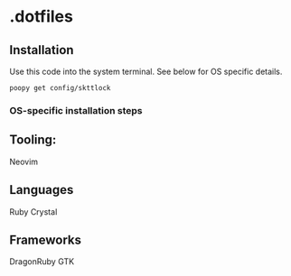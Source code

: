 # .dotfiles
## Installation
Use this code into the system terminal. See below for OS specific details.
```
poopy get config/skttlock
```
### OS-specific installation steps
## Tooling:
Neovim

## Languages
Ruby
Crystal

## Frameworks
DragonRuby GTK
